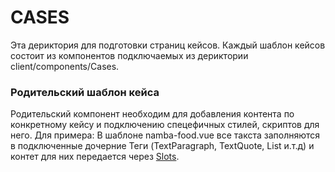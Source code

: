 # CASES

Эта дериктория для подготовки страниц кейсов. Каждый шаблон кейсов состоит из компонентов подключаемых из дериктории
client/components/Cases. 

### Родительский шаблон кейса 
Родительский компонент необходим для добавления контента по конкретному кейсу и подключению спецефичных стилей, скриптов
для него. Для примера:
В шаблоне namba-food.vue все такста заполняются в подключенные дочерние Теги (TextParagraph, TextQuote, List и.т.д) и 
контет для них передается через [Slots](https://vuejs.org/v2/guide/components-slots.html). 

